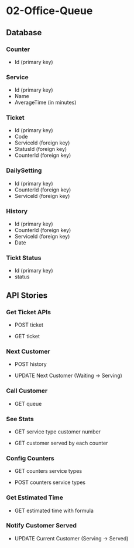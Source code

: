 # 02-Office-Queue

## Database

### Counter

- Id (primary key)

### Service

- Id (primary key)
- Name
- AverageTime (in minutes)

### Ticket

- Id (primary key)
- Code
- ServiceId (foreign key)
- StatusId (foreign key)
- CounterId (foreign key)

### DailySetting

- Id (primary key)
- CounterId (foreign key)
- ServiceId (foreign key)

### History

- Id (primary key)
- CounterId (foreign key)
- ServiceId (foreign key)
- Date

### Tickt Status

- Id (primary key)
- status

## API Stories

### Get Ticket APIs

- POST ticket

- GET ticket

### Next Customer

- POST history

- UPDATE Next Customer (Waiting -> Serving)

### Call Customer

- GET queue

### See Stats

- GET service type customer number

- GET customer served by each counter

### Config Counters

- GET counters service types

- POST counters service types

### Get Estimated Time

- GET estimated time with formula

### Notify Customer Served

- UPDATE Current Customer (Serving -> Served)
